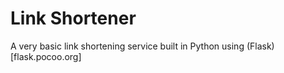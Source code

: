 # Link Shortener
A very basic link shortening service built in Python using (Flask)[flask.pocoo.org]
